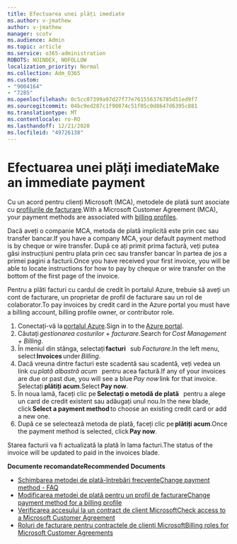 ```yaml
---
title: Efectuarea unei plăți imediate
ms.author: v-jmathew
author: v-jmathew
manager: scotv
ms.audience: Admin
ms.topic: article
ms.service: o365-administration
ROBOTS: NOINDEX, NOFOLLOW
localization_priority: Normal
ms.collection: Adm_O365
ms.custom:
- "9004164"
- "7285"
ms.openlocfilehash: 0c5cc07399a97d27f77e761556376785d51ed9f7
ms.sourcegitcommit: 04bc9ed287c1f90874c51f05c0d8647d6395c881
ms.translationtype: MT
ms.contentlocale: ro-RO
ms.lasthandoff: 12/21/2020
ms.locfileid: "49726138"
---
```

# <a name="make-an-immediate-payment"></a><span data-ttu-id="88fbd-102">Efectuarea unei plăți imediate</span><span class="sxs-lookup"><span data-stu-id="88fbd-102">Make an immediate payment</span></span>

<span data-ttu-id="88fbd-103">Cu un acord pentru clienți Microsoft (MCA), metodele de plată sunt asociate cu [profilurile de facturare](https://docs.microsoft.com/azure/billing/billing-how-to-change-credit-card?WT.mc_id=Portal-Microsoft_Azure_Support#change-payment-method-for-a-billing-profile).</span><span class="sxs-lookup"><span data-stu-id="88fbd-103">With a Microsoft Customer Agreement (MCA), your payment methods are associated with [billing profiles](https://docs.microsoft.com/azure/billing/billing-how-to-change-credit-card?WT.mc_id=Portal-Microsoft_Azure_Support#change-payment-method-for-a-billing-profile).</span></span>

<span data-ttu-id="88fbd-104">Dacă aveți o companie MCA, metoda de plată implicită este prin cec sau transfer bancar.</span><span class="sxs-lookup"><span data-stu-id="88fbd-104">If you have a company MCA, your default payment method is by cheque or wire transfer.</span></span> <span data-ttu-id="88fbd-105">După ce ați primit prima factură, veți putea găsi instrucțiuni pentru plata prin cec sau transfer bancar în partea de jos a primei pagini a facturii.</span><span class="sxs-lookup"><span data-stu-id="88fbd-105">Once you have received your first invoice, you will be able to locate instructions for how to pay by cheque or wire transfer on the bottom of the first page of the invoice.</span></span>

<span data-ttu-id="88fbd-106">Pentru a plăti facturi cu cardul de credit în portalul Azure, trebuie să aveți un cont de facturare, un proprietar de profil de facturare sau un rol de colaborator.</span><span class="sxs-lookup"><span data-stu-id="88fbd-106">To pay invoices by credit card in the Azure portal you must have a billing account, billing profile owner, or contributor role.</span></span>

1. <span data-ttu-id="88fbd-107">Conectați-vă la [portalul Azure](https://portal.azure.com/).</span><span class="sxs-lookup"><span data-stu-id="88fbd-107">Sign in to the [Azure portal](https://portal.azure.com/).</span></span>
2. <span data-ttu-id="88fbd-108">Căutați *gestionarea costurilor + facturare*.</span><span class="sxs-lookup"><span data-stu-id="88fbd-108">Search for *Cost Management + Billing*.</span></span>
3. <span data-ttu-id="88fbd-109">În meniul din stânga, selectați **facturi**   sub *Facturare*.</span><span class="sxs-lookup"><span data-stu-id="88fbd-109">In the left menu, select **Invoices** under *Billing*.</span></span>
4. <span data-ttu-id="88fbd-110">Dacă vreuna dintre facturi este scadentă sau scadentă, veți vedea un link cu *plată albastră acum*   pentru acea factură.</span><span class="sxs-lookup"><span data-stu-id="88fbd-110">If any of your invoices are due or past due, you will see a blue *Pay now* link for that invoice.</span></span> <span data-ttu-id="88fbd-111">Selectați **plătiți acum**.</span><span class="sxs-lookup"><span data-stu-id="88fbd-111">Select **Pay now**.</span></span>
5. <span data-ttu-id="88fbd-112">În noua lamă, faceți clic pe **Selectați o metodă de plată**   pentru a alege un card de credit existent sau adăugați unul nou.</span><span class="sxs-lookup"><span data-stu-id="88fbd-112">In the new blade, click **Select a payment method** to choose an existing credit card or add a new one.</span></span>
6. <span data-ttu-id="88fbd-113">După ce se selectează metoda de plată, faceți clic pe **plătiți acum**.</span><span class="sxs-lookup"><span data-stu-id="88fbd-113">Once the payment method is selected, click **Pay now**.</span></span>

<span data-ttu-id="88fbd-114">Starea facturii va fi actualizată la plată în lama facturi.</span><span class="sxs-lookup"><span data-stu-id="88fbd-114">The status of the invoice will be updated to paid in the invoices blade.</span></span>

<span data-ttu-id="88fbd-115">**Documente recomandate**</span><span class="sxs-lookup"><span data-stu-id="88fbd-115">**Recommended Documents**</span></span>

- [<span data-ttu-id="88fbd-116">Schimbarea metodei de plată-întrebări frecvente</span><span class="sxs-lookup"><span data-stu-id="88fbd-116">Change payment method - FAQ</span></span>](https://docs.microsoft.com/azure/billing/billing-how-to-change-credit-card?WT.mc_id=Portal-Microsoft_Azure_Support#frequently-asked-questions)
- [<span data-ttu-id="88fbd-117">Modificarea metodei de plată pentru un profil de facturare</span><span class="sxs-lookup"><span data-stu-id="88fbd-117">Change payment method for a billing profile</span></span>](https://docs.microsoft.com/azure/cost-management-billing/manage/change-credit-card?WT.mc_id=Portal-Microsoft_Azure_Support#manage-credit-cards-for-a-microsoft-customer-agreement)
- [<span data-ttu-id="88fbd-118">Verificarea accesului la un contract de client Microsoft</span><span class="sxs-lookup"><span data-stu-id="88fbd-118">Check access to a Microsoft Customer Agreement</span></span>](https://docs.microsoft.com/azure/cost-management-billing/manage/change-credit-card?WT.mc_id=Portal-Microsoft_Azure_Support%22%20%5Cl%20%22manage-credit-cards-for-a-microsoft-customer-agreement%22%20%5Ct%20%22_blank#check-the-type-of-your-account)
- [<span data-ttu-id="88fbd-119">Roluri de facturare pentru contractele de clienți Microsoft</span><span class="sxs-lookup"><span data-stu-id="88fbd-119">Billing roles for Microsoft Customer Agreements</span></span>](https://docs.microsoft.com/azure/cost-management-billing/manage/understand-mca-roles)
